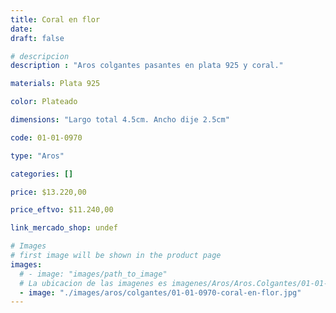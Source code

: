 ```yaml
---
title: Coral en flor
date: 
draft: false

# descripcion
description : "Aros colgantes pasantes en plata 925 y coral."

materials: Plata 925

color: Plateado

dimensions: "Largo total 4.5cm. Ancho dije 2.5cm"

code: 01-01-0970

type: "Aros"

categories: []

price: $13.220,00

price_eftvo: $11.240,00

link_mercado_shop: undef

# Images
# first image will be shown in the product page
images:
  # - image: "images/path_to_image"
  # La ubicacion de las imagenes es imagenes/Aros/Aros.Colgantes/01-01-0970-coral-en-flor
  - image: "./images/aros/colgantes/01-01-0970-coral-en-flor.jpg"
---
```

